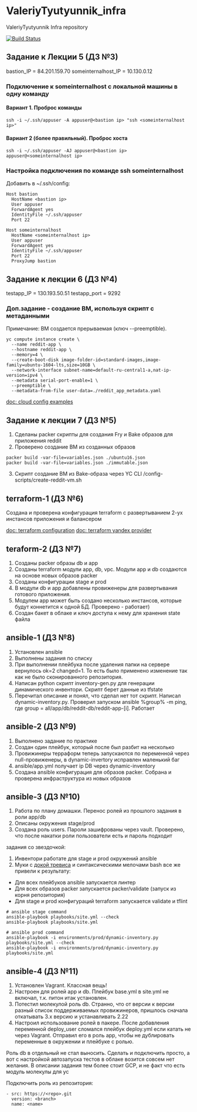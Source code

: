 # ValeriyTyutyunnik_infra
ValeriyTyutyunnik Infra repository

[![Build Status](https://travis-ci.com/Otus-DevOps-2020-08/ValeriyTyutyunnik_infra.svg?branch=master)](https://travis-ci.com/Otus-DevOps-2020-08/ValeriyTyutyunnik_infra)

## Задание к Лекции 5 (ДЗ №3)

bastion_IP = 84.201.159.70
someinternalhost_IP = 10.130.0.12

### Подключение к someinternalhost с локальной машины в одну команду

#### Вариант 1. Проброс команды

```
ssh -i ~/.ssh/appuser -A appuser@<bastion ip> "ssh <someinternalhost ip>"
```

#### Вариант 2 (более правильный). Проброс хоста

```
ssh -i ~/.ssh/appuser -AJ appuser@<bastion ip> appuser@<someinternalhost ip>
```

### Настройка подключения по команде ssh someinternalhost

Добавить в ~/.ssh/config:

```
Host bastion
  HostName <bastion ip>
  User appuser
  ForwardAgent yes
  IdentityFile ~/.ssh/appuser
  Port 22

Host someinternalhost
  HostName <someinternalhost ip>
  User appuser
  ForwardAgent yes
  IdentityFile ~/.ssh/appuser
  Port 22
  ProxyJump bastion
```

## Задание к лекции 6 (ДЗ №4)
testapp_IP = 130.193.50.51
testapp_port = 9292

### Доп.задание - создание ВМ, используя скрипт с метаданными

Примечание: ВМ создается прерываемая (ключ --preemptible).

```
yc compute instance create \
  --name reddit-app \
  --hostname reddit-app \
  --memory=4 \
  --create-boot-disk image-folder-id=standard-images,image-family=ubuntu-1604-lts,size=10GB \
  --network-interface subnet-name=default-ru-central1-a,nat-ip-version=ipv4 \
  --metadata serial-port-enable=1 \
  --preemptible \
  --metadata-from-file user-data=./reddit_app_metadata.yaml
```

[doc: cloud config examples](https://cloudinit.readthedocs.io/en/latest/topics/examples.html)

## Задание к лекции 7 (ДЗ №5)

1. Сделаны packer скрипты для создания Fry и Bake образов для приложения reddit
2. Проверено создание ВМ из созданных образов
```
packer build -var-file=variables.json ./ubuntu16.json
packer build -var-file=variables.json ./immutable.json
```
3. Скрипт создание ВМ из Bake-образа через YC CLI /config-scripts/create-reddit-vm.sh

## terraform-1 (ДЗ №6)
Создана и проверена конфигурация terraform с развертыванием 2-ух инстансов приложения и балансером

[doc: terraform configuration](https://www.terraform.io/docs/configuration/resources.html)
[doc: terraform yandex provider](https://registry.terraform.io/providers/yandex-cloud/yandex/latest/docs)

## teraform-2 (ДЗ №7)

1. Созданы packer образы db и app
2. Созданы terraform модули app, db, vpc. Модули app и db создаются на основе новых образов packer
3. Созданы конфигурации stage и prod
4. В модули db и app добавлены провиженеры для развертывания готового приложения.
5. Модулем app может быть создано несколько инстансов, которые будут коннетится к одной БД. Проверено - работает)
6. Создан бакет в облаке и ключ доступа к нему для хранения state файла

## ansible-1 (ДЗ №8)

1. Установлен ansible
2. Выполнены задания по списку
3. При выполнении плейбука после удаления папки на сервере вернулось ok=2 changed=1. То есть было применено изменение так как не было сконированного репозитория.
4. Написан python скрипт inventory-gen.py для генерации динамического инвентори. Скрипт берет данные из tfstate
5. Перечитал описание и понял, что сделал нет тот скрипт. Написал dynamic-inventory.py. Проверил запуском ansible %group% -m ping, где group = all/app/db/reddit-db/reddit-app-[i]. Работает

## ansible-2 (ДЗ №9)

1. Выполнено задание по практике
2. Создан один плейбук, который после был разбит на несколько
3. Провижинеры терраформ теперь запускаются по переменной через null-провиженеры, в dynamic-invertory исправлен маленький баг
4. ansible/app.yml получает ip DB через dynamic-inventory
5. Создана ansible конфигурация для образов packer. Собрана и проверена инфраструктура из новых образов

## ansible-3 (ДЗ №10)

1. Работа по плану домашки. Перенос ролей из прошлого задания в роли app/db
2. Описаны окружения stage/prod
3. Создана роль users. Пароли зашифрованы через vault. Проверено, что после накатки роли пользователи есть и пароль подходит

задания со звездочкой:


1. Инвентори работате для stage и prod окружений ansible
2. Муки с [докой тревиса](https://docs.travis-ci.com/user/job-lifecycle/#the-job-lifecycle) и синтаксическими мелочами bash все же привели к результату:
- Для всех плейбуков ansible запускается линтер
- Для всех образов packer запускается packer/validate (запуск из корня репозитория)
- Для stage и prod конфигураций terraform запускается validate и tflint


```
# ansible stage command
ansible-playbook playbooks/site.yml --check
ansible-playbook playbooks/site.yml

# ansible prod command
ansible-playbook -i environments/prod/dynamic-inventory.py playbooks/site.yml --check
ansible-playbook -i environments/prod/dynamic-inventory.py playbooks/site.yml
```

## ansible-4 (ДЗ №11)
1. Установлен Vagrant. Классная вещь!
2. Настроен для ролей app и db. Плейбук base.yml в site.yml не включал, т.к. питон итак установлен.
3. Потестил молекулой роль db. Странно, что от версии к версии разный список поддерживаемых провижинеров, пришлось сначала откатывать 3.х версию и устанавливать 2.22
4. Настроил использование ролей в пакере. После добавления переменной deploy_user сломался плейбук deploy.yml если катать не через Vagrant. Отправил его в роль app, чтобы не дублировать переменные в окружении и плейбуке с ролью.

Роль db в отдельный не стал выносить. Сделать и подключить просто, а вот с настройкой автозапуска тестов в облаке возится совсем нет желания. В описании задания тем более стоит GCP, и не факт что есть модуль молекулы для yc

Подключить роль из репозитория:
```
- src: https://<repo>.git
  version: <branch>
  name: <name>
```
